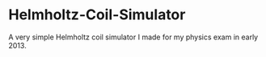 Helmholtz-Coil-Simulator
========================

A very simple Helmholtz coil simulator I made for my physics exam in early 2013.

